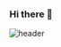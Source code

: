 ### Hi there 👋
![header](https://capsule-render.vercel.app/api?type=slice&color=gradient&height=160&section=header&text=Hi!%20I'm%20JeongIn!&fontAlign=50&fontAlignY=70&fontSize=90&fontColor=000000)
